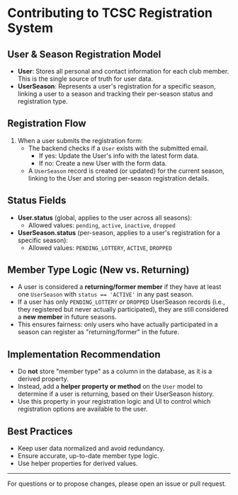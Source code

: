 # Contributing to TCSC Registration System

## User & Season Registration Model

- **User**: Stores all personal and contact information for each club member. This is the single source of truth for user data.
- **UserSeason**: Represents a user's registration for a specific season, linking a user to a season and tracking their per-season status and registration type.

## Registration Flow

1. When a user submits the registration form:
   - The backend checks if a `User` exists with the submitted email.
     - If yes: Update the User's info with the latest form data.
     - If no: Create a new User with the form data.
   - A `UserSeason` record is created (or updated) for the current season, linking to the User and storing per-season registration details.

## Status Fields

- **User.status** (global, applies to the user across all seasons):
  - Allowed values: `pending`, `active`, `inactive`, `dropped`
- **UserSeason.status** (per-season, applies to a user's registration for a specific season):
  - Allowed values: `PENDING_LOTTERY`, `ACTIVE`, `DROPPED`

## Member Type Logic (New vs. Returning)

- A user is considered a **returning/former member** if they have at least one `UserSeason` with `status == 'ACTIVE'` in any past season.
- If a user has only `PENDING_LOTTERY` or `DROPPED` UserSeason records (i.e., they registered but never actually participated), they are still considered a **new member** in future seasons.
- This ensures fairness: only users who have actually participated in a season can register as "returning/former" in the future.

## Implementation Recommendation

- Do **not** store "member type" as a column in the database, as it is a derived property.
- Instead, add a **helper property or method** on the `User` model to determine if a user is returning, based on their UserSeason history.
- Use this property in your registration logic and UI to control which registration options are available to the user.

## Best Practices

- Keep user data normalized and avoid redundancy.
- Ensure accurate, up-to-date member type logic.
- Use helper properties for derived values.

---

For questions or to propose changes, please open an issue or pull request. 